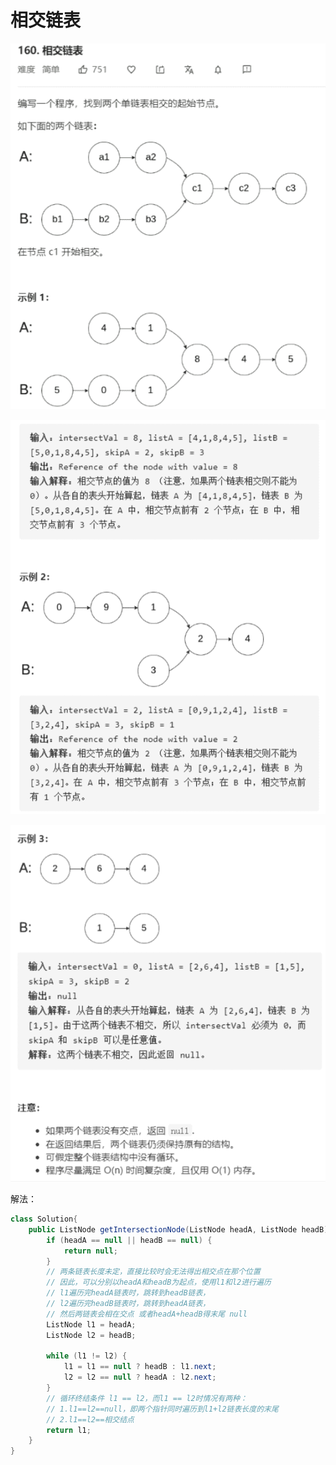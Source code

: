 # 相交链表

![image-20200802100518896](images/image-20200802100518896.png)

![image-20200802100642680](images/image-20200802100642680.png)

![image-20200802100748689](images/image-20200802100748689.png)

解法：

```java
class Solution{
	public ListNode getIntersectionNode(ListNode headA, ListNode headB) {
        if (headA == null || headB == null) {
            return null;
        }
        // 两条链表长度未定，直接比较时会无法得出相交点在那个位置
        // 因此，可以分别以headA和headB为起点，使用l1和l2进行遍历
        // l1遍历完headA链表时，跳转到headB链表，
        // l2遍历完headB链表时，跳转到headA链表，
        // 然后两链表会相在交点 或者headA+headB得末尾 null
        ListNode l1 = headA;
        ListNode l2 = headB;

        while (l1 != l2) {
            l1 = l1 == null ? headB : l1.next;
            l2 = l2 == null ? headA : l2.next;
        }
        // 循环终结条件 l1 == l2，而l1 == l2时情况有两种：
        // 1.l1==l2==null，即两个指针同时遍历到l1+l2链表长度的末尾
        // 2.l1==l2==相交结点
        return l1;
    }
}
```

